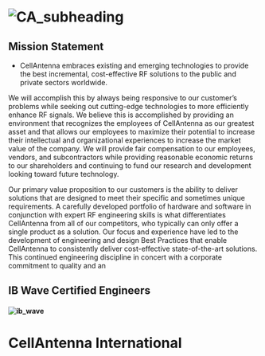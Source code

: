 # ![CA_subheading](https://github.com/cellantenna/.github/assets/25860608/4f576234-3b11-45d9-b2df-984b79243471) 

## Mission Statement  
- CellAntenna embraces existing and emerging technologies to provide the best incremental, cost-effective RF solutions to the public and private sectors worldwide.

We will accomplish this by always being responsive to our customer’s problems while seeking out cutting-edge technologies to more efficiently enhance RF signals. We believe this is accomplished by providing an environment that recognizes the employees of CellAntenna as our greatest asset and that allows our employees to maximize their potential to increase their intellectual and organizational experiences to increase the market value of the company. We will provide fair compensation to our employees, vendors, and subcontractors while providing reasonable economic returns to our shareholders and continuing to fund our research and development looking toward future technology.

Our primary value proposition to our customers is the ability to deliver solutions that are designed to meet their specific and sometimes unique requirements. A carefully developed portfolio of hardware and software in conjunction with expert RF engineering skills is what differentiates CellAntenna from all of our competitors, who typically can only offer a single product as a solution. Our focus and experience have led to the development of engineering and design Best Practices that enable CellAntenna to consistently deliver cost-effective state-of-the-art solutions. This continued engineering discipline in concert with a corporate commitment to quality and an 


## IB Wave Certified Engineers

#### ![ib_wave](https://github.com/cellantenna/.github/assets/25860608/8dc8dba1-bae7-4313-9f0d-af2c89264710)

# CellAntenna International

